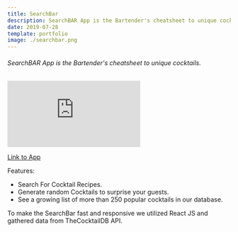 ```yaml
---
title: SearchBar
description: SearchBAR App is the Bartender's cheatsheet to unique cocktails.
date: 2019-07-28
template: portfolio
image: ./searchbar.png
---
```


<h6>SearchBAR App is the Bartender's cheatsheet to unique cocktails. </h6>
<!-- 
 width="853" height="480"  -->

<iframe class="post-video" src="https://www.youtube.com/embed/0up5nOnh2Xk" frameborder="0" allow="accelerometer; autoplay; encrypted-media; gyroscope; picture-in-picture" allowfullscreen></iframe>

[Link to App](https://the-search-bar.herokuapp.com/)

Features:

-   Search For Cocktail Recipes.
-   Generate random Cocktails to surprise your guests.
-   See a growing list of more than 250 popular cocktails in our database.

To make the SearchBar fast and responsive we utilized React JS and gathered data from TheCocktailDB API.
